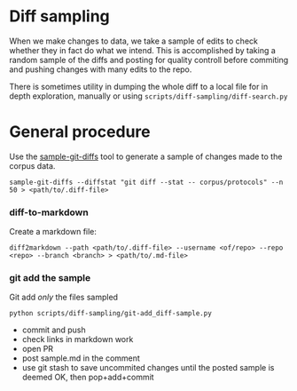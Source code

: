 # Diff sampling

When we make changes to data, we take a sample of edits to check whether they in fact do what we intend. This is accomplished by taking a random sample of the diffs and posting for quality controll before commiting and pushing changes with many edits to the repo.

There is sometimes utility in dumping the whole diff to a local file for in depth exploration, manually or using `scripts/diff-sampling/diff-search.py`


# General procedure

Use the [sample-git-diffs](https://pypi.org/project/sample-git-diffs/) tool to generate a sample of changes made to the corpus data.

```
sample-git-diffs --diffstat "git diff --stat -- corpus/protocols" --n 50 > <path/to/.diff-file>
```

### diff-to-markdown

Create a markdown file:

```
diff2markdown --path <path/to/.diff-file> --username <of/repo> --repo <repo> --branch <branch> > <path/to/.md-file>
```

### git add the sample

Git add _only_ the files sampled

```
python scripts/diff-sampling/git-add_diff-sample.py
```

* commit and push
* check links in markdown work
* open PR
* post sample.md in the comment
* use git stash to save uncommited changes until the posted sample is deemed OK, then pop+add+commit